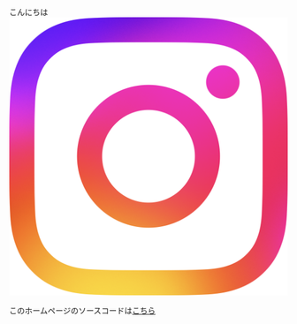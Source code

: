 こんにちは
![インスタグラムのロゴ](./Instagram.png)

このホームページのソースコードは[こちら](https://github.com//akari-hanafusa/SamplePages)